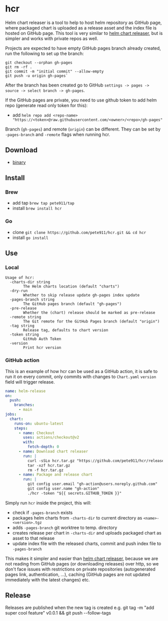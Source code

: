 # hcr
Helm chart releaser is a tool to help to host helm repository as GitHub page, where packaged chart is uploaded as
a release asset and the index file is hosted on GitHub page. This tool is very similar to
[helm chart releaser](https://github.com/helm/chart-releaser), but is simpler and works with private repos as well.

Projects are expected to have empty GitHub pages branch already created, run the following to set up the branch:
```shell
git checkout --orphan gh-pages
git rm -rf .
git commit -m "initial commit" --allow-empty
git push -u origin gh-pages`
```
After the branch has been created go to GitHub `settings -> pages -> source -> select branch -> gh-pages`.

If the GitHub pages are private, you need to use github token to add helm repo (generate read only token for this):
- add `helm repo add <repo-name> "https://<token>@raw.githubusercontent.com/<owner>/<repo>/gh-pages"`

Branch (`gh-pages`) and remote (`origin`) can be different. They can be set by `-pages-branch` and `-remote` flags when
running hcr.

## Download
- [binary](https://github.com/pete911/hcr/releases)

## Install

### Brew
- add tap `brew tap pete911/tap`
- install `brew install hcr`

### Go
- clone `git clone https://github.com/pete911/hcr.git && cd hcr`
- install `go install`

## Use

### Local
```
Usage of hcr:
  -charts-dir string
        The Helm charts location (default "charts")
  -dry-run
        Whether to skip release update gh-pages index update
  -pages-branch string
        The GitHub pages branch (default "gh-pages")
  -pre-release
        Whether the (chart) release should be marked as pre-release
  -remote string
        The Git remote for the GitHub Pages branch (default "origin")
  -tag string
        Release tag, defaults to chart version
  -token string
        GitHub Auth Token
  -version
        Print hcr version
```

### GitHub action
This is an example of how hcr can be used as a GitHub action, it is safe to run it on every commit, only commits with
changes to `Chart.yaml` `version` field will trigger release.

```yaml
name: helm-release
on:
  push:
    branches:
      - main
jobs:
  chart:
    runs-on: ubuntu-latest
    steps:
      - name: Checkout
        uses: actions/checkout@v2
        with:
          fetch-depth: 0
      - name: Download chart releaser
        run: |
          curl -sSLo hcr.tar.gz "https://github.com/pete911/hcr/releases/download/v0.0.1/hcr_0.0.1_linux_amd64.tar.gz"
          tar -xzf hcr.tar.gz
          rm -f hcr.tar.gz
      - name: Package and release chart
        run: |
          git config user.email "gh-action@users.noreply.github.com"
          git config user.name "gh-action"
          ./hcr -token "${{ secrets.GITHUB_TOKEN }}"
```

Simply run `hcr` inside the project, this will:
- check if `-pages-branch` exists
- packages helm charts from `-charts-dir` to current directory as `<name>-<version>.tgz`
- adds `-pages-branch` git worktree to temp. directory
- creates release per chart in `-charts-dir` and uploads packaged chart as asset to that release
- update index file with the released charts, commit and push index file to `-pages-branch`

This makes it simpler and easier than [helm chart releaser](https://github.com/helm/chart-releaser), because we are not
reading from GitHub pages (or downloading releases) over http, so we don't face issues with restrictions on private
repositories (autogenerated pages link, authentication, ...), caching (GitHub pages are not updated immediately with
the latest changes) etc.

## Release
Releases are published when the new tag is created e.g. git tag -m "add super cool feature" v0.0.1 && git push --follow-tags
